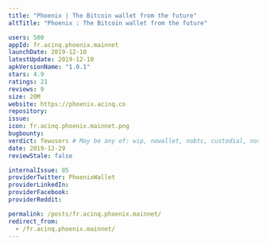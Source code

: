 ```yaml
---
title: "Phoenix | The Bitcoin wallet from the future"
altTitle: "Phoenix : The Bitcoin wallet from the future"

users: 500
appId: fr.acinq.phoenix.mainnet
launchDate: 2019-12-10
latestUpdate: 2019-12-10
apkVersionName: "1.0.1"
stars: 4.9
ratings: 21
reviews: 9
size: 20M
website: https://phoenix.acinq.co
repository: 
issue: 
icon: fr.acinq.phoenix.mainnet.png
bugbounty: 
verdict: fewusers # May be any of: wip, nowallet, nobtc, custodial, nosource, nonverifiable, verifiable, bounty
date: 2019-12-29
reviewStale: false

internalIssue: 85
providerTwitter: PhoenixWallet
providerLinkedIn: 
providerFacebook: 
providerReddit: 

permalink: /posts/fr.acinq.phoenix.mainnet/
redirect_from:
  - /fr.acinq.phoenix.mainnet/
---
```



